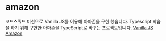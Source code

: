 # amazon

코드스쿼드 미션으로 Vanilla JS를 이용해 아마존을 구현 했습니다.
Typescript 학습을 하기 위해 구현한 아마존을 TypeScript로 바꾸는 프로젝트입니다.
[Vanilla JS Amazon](https://github.com/altmit/fe-max--shopping/tree/dev)
